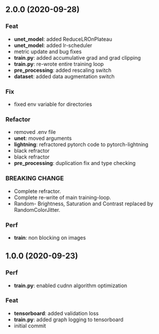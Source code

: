 ## 2.0.0 (2020-09-28)

### Feat

- **unet_model**: added ReduceLROnPlateau
- **unet_model**: added lr-scheduler
- metric update and bug fixes
- **train.py**: added accumulative grad and grad clipping
- **train.py**: re-wrote entire training loop
- **pre_processing**: added rescaling switch
- **dataset**: added data augmentation switch

### Fix

- fixed env variable for directories

### Refactor

- removed .env file
- **unet**: moved arguments
- **lightning**: refractored pytorch code to pytorch-lightning
- black refractor
- black refractor
- **pre_processing**: duplication fix and type checking

### BREAKING CHANGE

- Complete refractor.
- Complete re-write of main training-loop.
- Random- Brightness, Saturation and Contrast replaced by RandomColorJitter.

### Perf

- **train**: non blocking on images

## 1.0.0 (2020-09-23)

### Perf

- **train.py**: enabled cudnn algorithm optimization

### Feat

- **tensorboard**: added validation loss
- **train.py**: added graph logging to tensorboard
- initial commit
